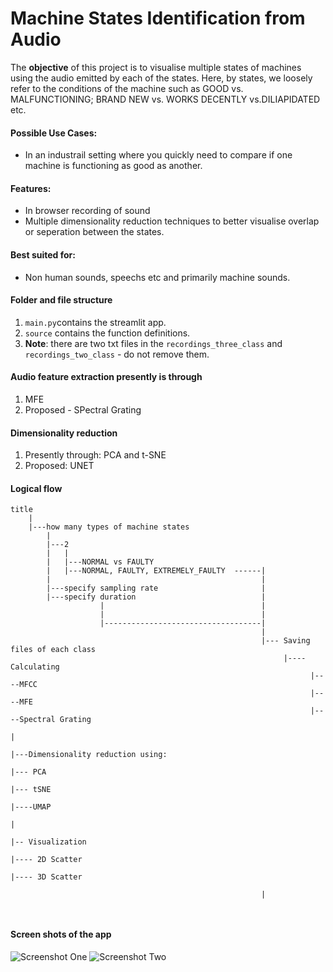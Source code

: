 # Machine States Identification from Audio
The **objective** of this project is to visualise multiple states of machines using the audio emitted by each of the states. Here, by states, we loosely refer to the conditions of the machine such as GOOD vs. MALFUNCTIONING; BRAND NEW vs. WORKS DECENTLY vs.DILIAPIDATED etc.
#### Possible Use Cases: 
* In an industrail setting where you quickly need to compare if one machine is functioning as good as another.

#### Features:
* In browser recording of sound
* Multiple dimensionality reduction techniques to better visualise overlap or seperation between the states.

#### Best suited for:
* Non human sounds, speechs etc and primarily machine sounds.

#### Folder and file structure
1. `main.py`contains the streamlit app.
2. `source` contains the function definitions.
3. **Note**: there are two txt files in the `recordings_three_class` and `recordings_two_class` - do not remove them.


#### Audio feature extraction presently is through
1. MFE
2. Proposed - SPectral Grating

#### Dimensionality reduction
1. Presently through: PCA and t-SNE
2. Proposed: UNET

#### Logical flow

```
title
    |
    |---how many types of machine states
        |
        |---2
        |   |
        |   |---NORMAL vs FAULTY
        |   |---NORMAL, FAULTY, EXTREMELY_FAULTY  ------|
        |                                               | 
        |---specify sampling rate                       |
        |---specify duration                            |
                    |                                   |
                    |                                   |
                    |-----------------------------------|
                                                        |
                                                        |--- Saving files of each class
                                                             |----Calculating
                                                                   |----MFCC
                                                                   |----MFE
                                                                   |----Spectral Grating
                                                                        |
                                                                        |---Dimensionality reduction using:
                                                                                |--- PCA
                                                                                |--- tSNE
                                                                                |----UMAP
                                                                                        |
                                                                                        |-- Visualization
                                                                                                |---- 2D Scatter
                                                                                                |---- 3D Scatter
                                                                                
                                                        |

            
```
#### Screen shots of the app
![Screenshot One](https://user-images.githubusercontent.com/27016398/217246273-fadfaf0b-f649-4b1b-b206-b0bd18baef76.png)
![Screenshot Two](https://user-images.githubusercontent.com/27016398/217251536-9f42f8c0-d9b4-4b7d-bbbc-dc271ec2d75f.png)
